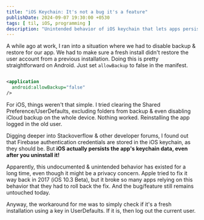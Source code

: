 ```yaml
---
title: "iOS Keychain: It's not a bug it's a feature"
publishDate: 2024-09-07 19:30:00 +0530
tags: [ til, iOS, programming ]
description: "Unintended behavior of iOS keychain that lets apps persist data even after uninstallation"
---
```


A while ago at work, I ran into a situation where we had to disable backup & restore for our app. We had to make
sure a fresh install didn't restore the user account from a previous installation.
Doing this is pretty straightforward on Android. Just set `allowBackup` to false in the manifest.

```xml

<application
  android:allowBackup="false"
/>
```

For iOS, things weren't that simple. I tried clearing the Shared Preference/UserDefaults, excluding folders from
backup & even disabling iCloud backup on the whole device. Nothing worked. Reinstalling the app logged in the old user.

Digging deeper into Stackoverflow & other developer forums, I found out that Firebase authentication credentials are
stored in the iOS keychain, as they should be. But **iOS actually persists the app's keychain data, even after you
uninstall it!**

Apparently, this undocumented & unintended behavior has existed for a long time, even though it might be a privacy
concern. Apple tried to fix it way back in 2017 (iOS 10.3 Beta), but it broke so many apps relying on this behavior that
they had to roll back the fix. And the bug/feature still remains untouched today.

Anyway, the workaround for me was to
simply check if it's a fresh installation using a key in UserDefaults. If it is, then log out the current user.
